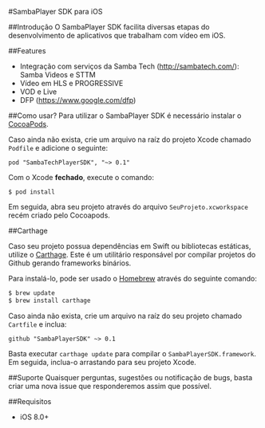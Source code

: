 #SambaPlayer SDK para iOS

##Introdução
O SambaPlayer SDK facilita diversas etapas do desenvolvimento de aplicativos que trabalham com vídeo em iOS.

##Features
- Integração com serviços da Samba Tech (http://sambatech.com/): Samba Videos e STTM
- Vídeo em HLS e PROGRESSIVE
- VOD e Live
- DFP (https://www.google.com/dfp)

##Como usar?
Para utilizar o SambaPlayer SDK é necessário instalar o [CocoaPods](http://cocoapods.org).

Caso ainda não exista, crie um arquivo na raíz do projeto Xcode chamado `Podfile` e adicione o seguinte:
```
pod "SambaTechPlayerSDK", "~> 0.1"
```
Com o Xcode **fechado**, execute o comando:
```
$ pod install
```
Em seguida, abra seu projeto através do arquivo `SeuProjeto.xcworkspace` recém criado pelo Cocoapods.

##Carthage

Caso seu projeto possua dependências em Swift ou bibliotecas estáticas, utilize o [Carthage](https://github.com/Carthage/Carthage). Este é um utilitário responsável por compilar projetos do Github gerando frameworks binários.

Para instalá-lo, pode ser usado o [Homebrew](http://brew.sh/) através do seguinte comando:

```bash
$ brew update
$ brew install carthage
```

Caso ainda não exista, crie um arquivo na raíz do seu projeto chamado `Cartfile` e inclua:

```ogdl
github "SambaPlayerSDK" ~> 0.1
```

Basta executar `carthage update` para compilar o `SambaPlayerSDK.framework`. Em seguida, inclua-o arrastando para seu projeto Xcode.

##Suporte
Quaisquer perguntas, sugestões ou notificação de bugs, basta criar uma nova issue que responderemos assim que possível.

##Requisitos
- iOS 8.0+
